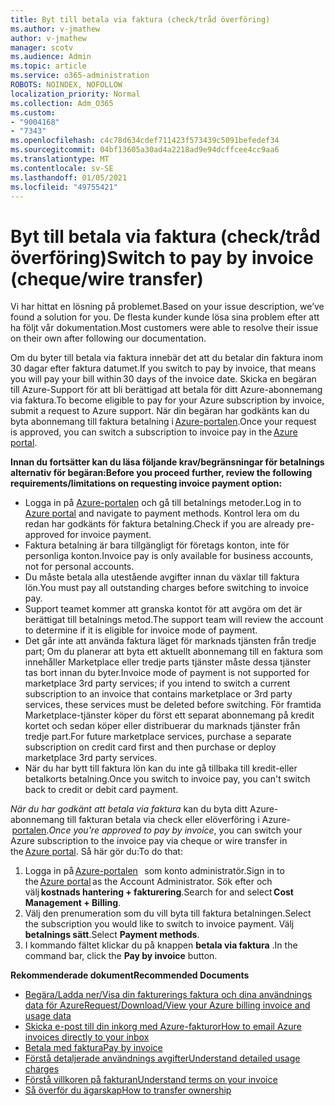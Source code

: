 ```yaml
---
title: Byt till betala via faktura (check/tråd överföring)
ms.author: v-jmathew
author: v-jmathew
manager: scotv
ms.audience: Admin
ms.topic: article
ms.service: o365-administration
ROBOTS: NOINDEX, NOFOLLOW
localization_priority: Normal
ms.collection: Adm_O365
ms.custom:
- "9004168"
- "7343"
ms.openlocfilehash: c4c78d634cdef711423f573439c5091befedef34
ms.sourcegitcommit: 04bf13605a30ad4a2218ad9e94dcffcee4cc9aa6
ms.translationtype: MT
ms.contentlocale: sv-SE
ms.lasthandoff: 01/05/2021
ms.locfileid: "49755421"
---
```

# <a name="switch-to-pay-by-invoice-chequewire-transfer"></a><span data-ttu-id="8a4e3-102">Byt till betala via faktura (check/tråd överföring)</span><span class="sxs-lookup"><span data-stu-id="8a4e3-102">Switch to pay by invoice (cheque/wire transfer)</span></span>

<span data-ttu-id="8a4e3-103">Vi har hittat en lösning på problemet.</span><span class="sxs-lookup"><span data-stu-id="8a4e3-103">Based on your issue description, we’ve found a solution for you.</span></span> <span data-ttu-id="8a4e3-104">De flesta kunder kunde lösa sina problem efter att ha följt vår dokumentation.</span><span class="sxs-lookup"><span data-stu-id="8a4e3-104">Most customers were able to resolve their issue on their own after following our documentation.</span></span>

<span data-ttu-id="8a4e3-105">Om du byter till betala via faktura innebär det att du betalar din faktura inom 30 dagar efter faktura datumet.</span><span class="sxs-lookup"><span data-stu-id="8a4e3-105">If you switch to pay by invoice, that means you will pay your bill within 30 days of the invoice date.</span></span> <span data-ttu-id="8a4e3-106">Skicka en begäran till Azure-Support för att bli berättigad att betala för ditt Azure-abonnemang via faktura.</span><span class="sxs-lookup"><span data-stu-id="8a4e3-106">To become eligible to pay for your Azure subscription by invoice, submit a request to Azure support.</span></span> <span data-ttu-id="8a4e3-107">När din begäran har godkänts kan du byta abonnemang till faktura betalning i [Azure-portalen](https://portal.azure.com/).</span><span class="sxs-lookup"><span data-stu-id="8a4e3-107">Once your request is approved, you can switch a subscription to invoice pay in the [Azure portal](https://portal.azure.com/).</span></span>

<span data-ttu-id="8a4e3-108">**Innan du fortsätter kan du läsa följande krav/begränsningar för betalnings alternativ för begäran:**</span><span class="sxs-lookup"><span data-stu-id="8a4e3-108">**Before you proceed further, review the following requirements/limitations on requesting invoice payment option:**</span></span>

- <span data-ttu-id="8a4e3-109">Logga in på [Azure-portalen](https://portal.azure.com/) och gå till betalnings metoder.</span><span class="sxs-lookup"><span data-stu-id="8a4e3-109">Log in to [Azure portal](https://portal.azure.com/) and navigate to payment methods.</span></span> <span data-ttu-id="8a4e3-110">Kontrol lera om du redan har godkänts för faktura betalning.</span><span class="sxs-lookup"><span data-stu-id="8a4e3-110">Check if you are already pre-approved for invoice payment.</span></span>
- <span data-ttu-id="8a4e3-111">Faktura betalning är bara tillgängligt för företags konton, inte för personliga konton.</span><span class="sxs-lookup"><span data-stu-id="8a4e3-111">Invoice pay is only available for business accounts, not for personal accounts.</span></span>
- <span data-ttu-id="8a4e3-112">Du måste betala alla utestående avgifter innan du växlar till faktura lön.</span><span class="sxs-lookup"><span data-stu-id="8a4e3-112">You must pay all outstanding charges before switching to invoice pay.</span></span>
- <span data-ttu-id="8a4e3-113">Support teamet kommer att granska kontot för att avgöra om det är berättigat till betalnings metod.</span><span class="sxs-lookup"><span data-stu-id="8a4e3-113">The support team will review the account to determine if it is eligible for invoice mode of payment.</span></span>
- <span data-ttu-id="8a4e3-114">Det går inte att använda faktura läget för marknads tjänsten från tredje part; Om du planerar att byta ett aktuellt abonnemang till en faktura som innehåller Marketplace eller tredje parts tjänster måste dessa tjänster tas bort innan du byter.</span><span class="sxs-lookup"><span data-stu-id="8a4e3-114">Invoice mode of payment is not supported for marketplace 3rd party services; if you intend to switch a current subscription to an invoice that contains marketplace or 3rd party services, these services must be deleted before switching.</span></span> <span data-ttu-id="8a4e3-115">För framtida Marketplace-tjänster köper du först ett separat abonnemang på kredit kortet och sedan köper eller distribuerar du marknads tjänster från tredje part.</span><span class="sxs-lookup"><span data-stu-id="8a4e3-115">For future marketplace services, purchase a separate subscription on credit card first and then purchase or deploy marketplace 3rd party services.</span></span>
- <span data-ttu-id="8a4e3-116">När du har bytt till faktura lön kan du inte gå tillbaka till kredit-eller betalkorts betalning.</span><span class="sxs-lookup"><span data-stu-id="8a4e3-116">Once you switch to invoice pay, you can't switch back to credit or debit card payment.</span></span>

<span data-ttu-id="8a4e3-117">*När du har godkänt att betala via faktura* kan du byta ditt Azure-abonnemang till fakturan betala via check eller elöverföring i Azure- [portalen](https://portal.azure.com/).</span><span class="sxs-lookup"><span data-stu-id="8a4e3-117">*Once you're approved to pay by invoice*, you can switch your Azure subscription to the invoice pay via cheque or wire transfer in the [Azure portal](https://portal.azure.com/).</span></span>
<span data-ttu-id="8a4e3-118">Så här gör du:</span><span class="sxs-lookup"><span data-stu-id="8a4e3-118">To do that:</span></span>

1. <span data-ttu-id="8a4e3-119">Logga in på [Azure-portalen](https://portal.azure.com/)   som konto administratör.</span><span class="sxs-lookup"><span data-stu-id="8a4e3-119">Sign in to the [Azure portal](https://portal.azure.com/) as the Account Administrator.</span></span> <span data-ttu-id="8a4e3-120">Sök efter och välj **kostnads hantering + fakturering**.</span><span class="sxs-lookup"><span data-stu-id="8a4e3-120">Search for and select **Cost Management + Billing**.</span></span>
2. <span data-ttu-id="8a4e3-121">Välj den prenumeration som du vill byta till faktura betalningen.</span><span class="sxs-lookup"><span data-stu-id="8a4e3-121">Select the subscription you would like to switch to invoice payment.</span></span> <span data-ttu-id="8a4e3-122">Välj **betalnings sätt**.</span><span class="sxs-lookup"><span data-stu-id="8a4e3-122">Select **Payment methods**.</span></span>
3. <span data-ttu-id="8a4e3-123">I kommando fältet klickar du på knappen **betala via faktura** .</span><span class="sxs-lookup"><span data-stu-id="8a4e3-123">In the command bar, click the **Pay by invoice** button.</span></span>

<span data-ttu-id="8a4e3-124">**Rekommenderade dokument**</span><span class="sxs-lookup"><span data-stu-id="8a4e3-124">**Recommended Documents**</span></span>

- [<span data-ttu-id="8a4e3-125">Begära/Ladda ner/Visa din fakturerings faktura och dina användnings data för Azure</span><span class="sxs-lookup"><span data-stu-id="8a4e3-125">Request/Download/View your Azure billing invoice and usage data</span></span>](https://docs.microsoft.com/azure/billing/billing-download-azure-invoice-daily-usage-date)
- [<span data-ttu-id="8a4e3-126">Skicka e-post till din inkorg med Azure-fakturor</span><span class="sxs-lookup"><span data-stu-id="8a4e3-126">How to email Azure invoices directly to your inbox</span></span>](https://docs.microsoft.com/azure/billing/billing-download-azure-invoice-daily-usage-date)
- [<span data-ttu-id="8a4e3-127">Betala med faktura</span><span class="sxs-lookup"><span data-stu-id="8a4e3-127">Pay by invoice</span></span>](https://docs.microsoft.com/azure/billing/billing-how-to-pay-by-invoice)
- [<span data-ttu-id="8a4e3-128">Förstå detaljerade användnings avgifter</span><span class="sxs-lookup"><span data-stu-id="8a4e3-128">Understand detailed usage charges</span></span>](https://docs.microsoft.com/azure/billing/billing-understand-your-bill)
- [<span data-ttu-id="8a4e3-129">Förstå villkoren på fakturan</span><span class="sxs-lookup"><span data-stu-id="8a4e3-129">Understand terms on your invoice</span></span>](https://docs.microsoft.com/azure/billing/billing-understand-your-invoice)
- [<span data-ttu-id="8a4e3-130">Så överför du ägarskap</span><span class="sxs-lookup"><span data-stu-id="8a4e3-130">How to transfer ownership</span></span>](https://docs.microsoft.com/azure/billing/billing-subscription-transfer)
